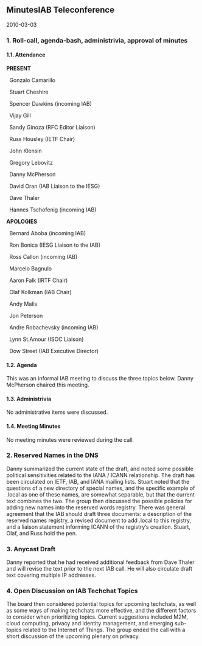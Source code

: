 
MinutesIAB Teleconference
-------------------------


2010-03-03


### 1. Roll-call, agenda-bash, administrivia, approval of minutes


#### 1.1. Attendance


**PRESENT**  

  Gonzalo Camarillo  

  Stuart Cheshire  

  Spencer Dawkins (incoming IAB)  

  Vijay Gill  

  Sandy Ginoza (RFC Editor Liaison)  

  Russ Housley (IETF Chair)  

  John Klensin  

  Gregory Lebovitz  

  Danny McPherson  

  David Oran (IAB Liaison to the IESG)  

  Dave Thaler  

  Hannes Tschofenig (incoming IAB)  

**APOLOGIES**  

  Bernard Aboba (incoming IAB)  

  Ron Bonica (IESG Liaison to the IAB)  

  Ross Callon (incoming IAB)  

  Marcelo Bagnulo  

  Aaron Falk (IRTF Chair)  

  Olaf Kolkman (IAB Chair)  

  Andy Malis  

  Jon Peterson  

  Andre Robachevsky (incoming IAB)  

  Lynn St.Amour (ISOC Liaison)  

  Dow Street (IAB Executive Director)


#### 1.2. Agenda


This was an informal IAB meeting to discuss the three topics below. Danny McPherson chaired this meeting.


#### 1.3. Administrivia


No administrative items were discussed.


#### 1.4. Meeting Minutes


No meeting minutes were reviewed during the call.


### 2. Reserved Names in the DNS


Danny summarized the current state of the draft, and noted some possible political sensitivities related to the IANA / ICANN relationship. The draft has been circulated on IETF, IAB, and IANA mailing lists. Stuart noted that the questions of a new directory of special names, and the specific example of .local as one of these names, are somewhat separable, but that the current text combines the two. The group then discussed the possible policies for adding new names into the reserved words registry. There was general agreement that the IAB should draft three documents: a description of the reserved names registry, a revised document to add .local to this registry, and a liaison statement informing ICANN of the registry’s creation. Stuart, Olaf, and Russ hold the pen.


### 3. Anycast Draft


Danny reported that he had received additional feedback from Dave Thaler and will revise the text prior to the next IAB call. He will also circulate draft text covering multiple IP addresses.


### 4. Open Discussion on IAB Techchat Topics


The board then considered potential topics for upcoming techchats, as well as some ways of making techchats more effective, and the different factors to consider when prioritizing topics. Current suggestions included M2M, cloud computing, privacy and identity management, and emerging sub-topics related to the Internet of Things. The group ended the call with a short discussion of the upcoming plenary on privacy.


